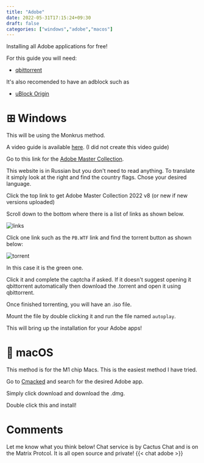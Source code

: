 ```yaml
---
title: "Adobe"
date: 2022-05-31T17:15:24+09:30
draft: false
categories: ["windows","adobe","macos"]
---
```

Installing all Adobe applications for free!

For this guide you will need:

- [qbittorrent](https://qbittorrent.org)

It's also recomended to have an adblock such as
- [uBlock Origin](https://ublockorigin.com/)

# ⊞ Windows
This will be using the Monkrus method.

A video guide is available [here](https://youtu.be/CC5E3uyedao). (I did not create this video guide)


Go to this link for the [Adobe Master Collection](https://w14.monkrus.ws/search?q=Adobe+Master+Collection+2022&max-results=20&by-date=true).

This website is in Russian but you don't need to read anything. To translate it simply look at the right and find the country flags. Chose your desired language.

Click the top link to get Adobe Master Collection 2022 v8 (or new if new versions uploaded)

Scroll down to the bottom where there is a list of links as shown below.

![links](/posts/monkrusLinks.png)

Click one link such as the ```PB.WTF``` link and find the torrent button as shown below:

![torrent](/posts/monkrusDownload.png)

In this case it is the green one. 

Click it and complete the captcha if asked. If it doesn't suggest opening it qbittorrent automatically then download the .torrent and open it using qbittorrent. 

Once finished torrenting, you will have an .iso file. 

Mount the file by double clicking it and run the file named ```autoplay```.

This will bring up the installation for your Adobe apps!

#  macOS
This method is for the M1 chip Macs. This is the easiest method I have tried.

Go to [Cmacked](https://cmacked.com) and search for the desired Adobe app. 

Simply click download and download the .dmg. 

Double click this and install!

# Comments
Let me know what you think below! Chat service is by Cactus Chat and is on the Matrix Protcol. It is all open source and private!
{{< chat adobe >}}